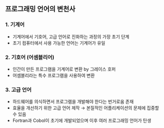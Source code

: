 ## 프로그래밍 언어의 변천사

### 1. 기계어

- 기계어에서 기호어, 고급 언어로 진화하는 과정의 가장 초기 단계
- 초기 컴퓨터에서 사용 가능한 언어는 기계어가 유일

### 2. 기호어 (어셈블리어)

- 인간이 만든 프로그램을 기계어로 변환 by 그레이스 호퍼
- 어셈블리라는 특수 프로그램을 사용하여 변환

### 3. 고급 언어

- 하드웨어를 의식하면서 프로그램을 개발해야 한다는 번거로움 존재
- 효율을 개선하기 위한 고급 언어 제작 &rarr; 본질적인 어플리케이션의 문제에 집중할 수 있음
- Fortran과 Cobol이 초기에 개발되었으며 이후 여러 프로그래밍 언어가 탄생

